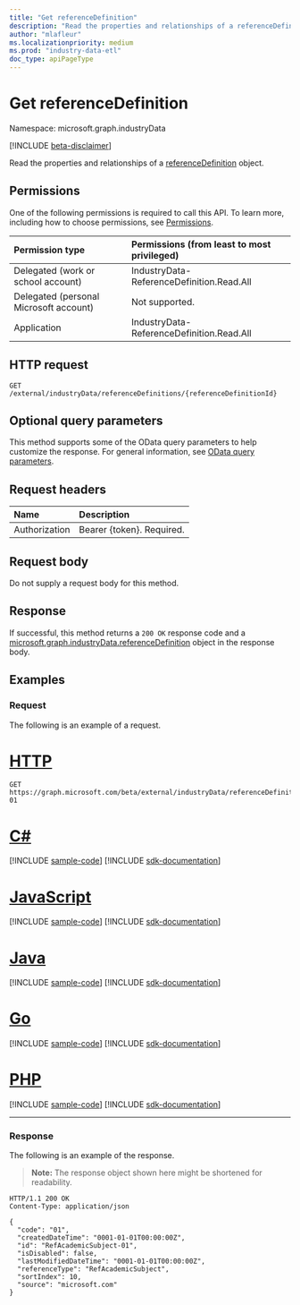 ```yaml
---
title: "Get referenceDefinition"
description: "Read the properties and relationships of a referenceDefinition object."
author: "mlafleur"
ms.localizationpriority: medium
ms.prod: "industry-data-etl"
doc_type: apiPageType
---
```


# Get referenceDefinition

Namespace: microsoft.graph.industryData

[!INCLUDE [beta-disclaimer](../../includes/beta-disclaimer.md)]

Read the properties and relationships of a [referenceDefinition](../resources/industrydata-referencedefinition.md) object.

## Permissions

One of the following permissions is required to call this API. To learn more, including how to choose permissions, see [Permissions](/graph/permissions-reference).

| Permission type                        | Permissions (from least to most privileged) |
| :------------------------------------- | :------------------------------------------ |
| Delegated (work or school account)     | IndustryData-ReferenceDefinition.Read.All   |
| Delegated (personal Microsoft account) | Not supported.                              |
| Application                            | IndustryData-ReferenceDefinition.Read.All   |

## HTTP request

<!-- {
  "blockType": "ignored"
}
-->

```http
GET /external/industryData/referenceDefinitions/{referenceDefinitionId}
```

## Optional query parameters

This method supports some of the OData query parameters to help customize the response. For general information, see [OData query parameters](/graph/query-parameters).

## Request headers

| Name          | Description               |
| :------------ | :------------------------ |
| Authorization | Bearer {token}. Required. |

## Request body

Do not supply a request body for this method.

## Response

If successful, this method returns a `200 OK` response code and a [microsoft.graph.industryData.referenceDefinition](../resources/industrydata-referencedefinition.md) object in the response body.

## Examples

### Request

The following is an example of a request.

# [HTTP](#tab/http)
<!-- {
  "blockType": "request",
  "name": "get_referencedefinition",
  "sampleKeys": ["RefAcademicSubject-01"]
}
-->

```msgraph-interactive
GET https://graph.microsoft.com/beta/external/industryData/referenceDefinitions/RefAcademicSubject-01
```

# [C#](#tab/csharp)
[!INCLUDE [sample-code](../includes/snippets/csharp/get-referencedefinition-csharp-snippets.md)]
[!INCLUDE [sdk-documentation](../includes/snippets/snippets-sdk-documentation-link.md)]

# [JavaScript](#tab/javascript)
[!INCLUDE [sample-code](../includes/snippets/javascript/get-referencedefinition-javascript-snippets.md)]
[!INCLUDE [sdk-documentation](../includes/snippets/snippets-sdk-documentation-link.md)]

# [Java](#tab/java)
[!INCLUDE [sample-code](../includes/snippets/java/get-referencedefinition-java-snippets.md)]
[!INCLUDE [sdk-documentation](../includes/snippets/snippets-sdk-documentation-link.md)]

# [Go](#tab/go)
[!INCLUDE [sample-code](../includes/snippets/go/get-referencedefinition-go-snippets.md)]
[!INCLUDE [sdk-documentation](../includes/snippets/snippets-sdk-documentation-link.md)]

# [PHP](#tab/php)
[!INCLUDE [sample-code](../includes/snippets/php/get-referencedefinition-php-snippets.md)]
[!INCLUDE [sdk-documentation](../includes/snippets/snippets-sdk-documentation-link.md)]

---

### Response

The following is an example of the response.

> **Note:** The response object shown here might be shortened for readability.

<!-- {
  "blockType": "response",
  "truncated": true,
  "@odata.type": "microsoft.graph.industryData.referenceDefinition"
}
-->

```http
HTTP/1.1 200 OK
Content-Type: application/json

{
  "code": "01",
  "createdDateTime": "0001-01-01T00:00:00Z",
  "id": "RefAcademicSubject-01",
  "isDisabled": false,
  "lastModifiedDateTime": "0001-01-01T00:00:00Z",
  "referenceType": "RefAcademicSubject",
  "sortIndex": 10,
  "source": "microsoft.com"
}
```
